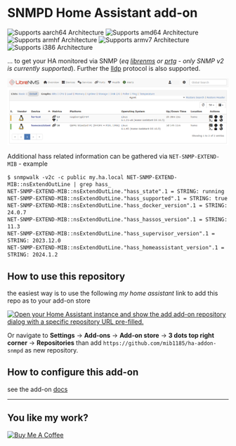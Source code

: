 # SNMPD Home Assistant add-on

![Supports aarch64 Architecture][aarch64-shield] ![Supports amd64 Architecture][amd64-shield] ![Supports armhf Architecture][armhf-shield] ![Supports armv7 Architecture][armv7-shield] ![Supports i386 Architecture][i386-shield]

... to get your HA monitored via SNMP (_eq [librenms](https://www.librenms.org/) or [prtg](https://www.paessler.com/de/prtg/prtg-network-monitor) - only SNMP v2 is currently supported_). Further the [lldp](https://lldpd.github.io/) protocol is also supported.

![example_librenms.png](example_librenms.png)

Additional hass related information can be gathered via `NET-SNMP-EXTEND-MIB` - example

```shell
$ snmpwalk -v2c -c public my.ha.local NET-SNMP-EXTEND-MIB::nsExtendOutLine | grep hass_
NET-SNMP-EXTEND-MIB::nsExtendOutLine."hass_state".1 = STRING: running
NET-SNMP-EXTEND-MIB::nsExtendOutLine."hass_supported".1 = STRING: true
NET-SNMP-EXTEND-MIB::nsExtendOutLine."hass_docker_version".1 = STRING: 24.0.7
NET-SNMP-EXTEND-MIB::nsExtendOutLine."hass_hassos_version".1 = STRING: 11.3
NET-SNMP-EXTEND-MIB::nsExtendOutLine."hass_supervisor_version".1 = STRING: 2023.12.0
NET-SNMP-EXTEND-MIB::nsExtendOutLine."hass_homeassistant_version".1 = STRING: 2024.1.2
```

## How to use this repository

the easiest way is to use the following *my home assistant* link to add this repo as to your add-on store

[![Open your Home Assistant instance and show the add add-on repository dialog with a specific repository URL pre-filled.](https://my.home-assistant.io/badges/supervisor_add_addon_repository.svg)](https://my.home-assistant.io/redirect/supervisor_add_addon_repository/?repository_url=https%3A%2F%2Fgithub.com%2Fmib1185%2Fha-addon-snmpd)

Or navigate to **Settings** -> **Add-ons** -> **Add-on store** -> **3 dots top right corner** -> **Repositories** than add `https://github.com/mib1185/ha-addon-snmpd` as new repository.

## How to configure this add-on

see the add-on [docs](snmpd/DOCS.md)

---

## You like my work?

<a href="https://www.buymeacoffee.com/mib1185" target="_blank"><img src="https://cdn.buymeacoffee.com/buttons/v2/default-yellow.png" alt="Buy Me A Coffee" height="41" width="174"></a>

[aarch64-shield]: https://img.shields.io/badge/aarch64-yes-green.svg
[amd64-shield]: https://img.shields.io/badge/amd64-yes-green.svg
[armhf-shield]: https://img.shields.io/badge/armhf-yes-green.svg
[armv7-shield]: https://img.shields.io/badge/armv7-yes-green.svg
[i386-shield]: https://img.shields.io/badge/i386-yes-green.svg
